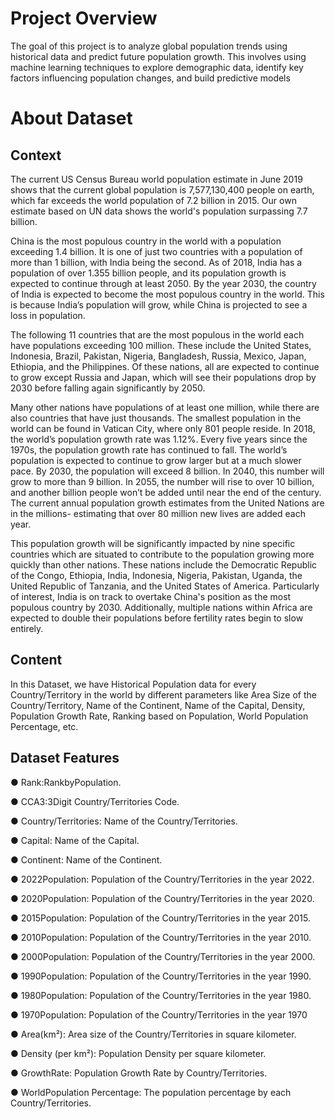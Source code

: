 # Project Overview
 
 The goal of this project is to analyze global population trends using historical data and
 predict future population growth. This involves using machine learning techniques to
explore demographic data, identify key factors influencing population changes, and build
 predictive models

 # About Dataset
 
 ## Context
 
 The current US Census Bureau world population estimate in June 2019 shows that the current global population is
 7,577,130,400 people on earth, which far exceeds the world population of 7.2 billion in 2015. Our own estimate
 based on UN data shows the world's population surpassing 7.7 billion.
 
 China is the most populous country in the world with a population exceeding 1.4 billion. It is one of just two countries
 with a population of more than 1 billion, with India being the second. As of 2018, India has a population of over
 1.355 billion people, and its population growth is expected to continue through at least 2050. By the year 2030, the
country of India is expected to become the most populous country in the world. This is because India’s population
 will grow, while China is projected to see a loss in population.
 
 The following 11 countries that are the most populous in the world each have populations exceeding 100 million.
 These include the United States, Indonesia, Brazil, Pakistan, Nigeria, Bangladesh, Russia, Mexico, Japan, Ethiopia,
 and the Philippines. Of these nations, all are expected to continue to grow except Russia and Japan, which will see
 their populations drop by 2030 before falling again significantly by 2050.
 
 Many other nations have populations of at least one million, while there are also countries that have just thousands.
 The smallest population in the world can be found in Vatican City, where only 801 people reside.
 In 2018, the world’s population growth rate was 1.12%. Every five years since the 1970s, the population growth rate
 has continued to fall. The world’s population is expected to continue to grow larger but at a much slower pace. By
 2030, the population will exceed 8 billion. In 2040, this number will grow to more than 9 billion. In 2055, the number
 will rise to over 10 billion, and another billion people won’t be added until near the end of the century. The current
 annual population growth estimates from the United Nations are in the millions- estimating that over 80 million new
 lives are added each year.
 
 This population growth will be significantly impacted by nine specific countries which are situated to contribute to the
 population growing more quickly than other nations. These nations include the Democratic Republic of the Congo,
 Ethiopia, India, Indonesia, Nigeria, Pakistan, Uganda, the United Republic of Tanzania, and the United States of
 America. Particularly of interest, India is on track to overtake China's position as the most populous country by 2030.
 Additionally, multiple nations within Africa are expected to double their populations before fertility rates begin to slow
 entirely.
 
 ## Content
 
 In this Dataset, we have Historical Population data for every Country/Territory in the world by different parameters
 like Area Size of the Country/Territory, Name of the Continent, Name of the Capital, Density, Population Growth
 Rate, Ranking based on Population, World Population Percentage, etc.
 
 ## Dataset Features
 
 ● Rank:RankbyPopulation.
 
 ● CCA3:3Digit Country/Territories Code.
 
 ● Country/Territories: Name of the Country/Territories.
 
 ● Capital: Name of the Capital.
 
 ● Continent: Name of the Continent.
 
 ● 2022Population: Population of the Country/Territories in the year 2022.
 
 ● 2020Population: Population of the Country/Territories in the year 2020.
 
 ● 2015Population: Population of the Country/Territories in the year 2015.
 
● 2010Population: Population of the Country/Territories in the year 2010.

 ● 2000Population: Population of the Country/Territories in the year 2000.
 
 ● 1990Population: Population of the Country/Territories in the year 1990.
 
 ● 1980Population: Population of the Country/Territories in the year 1980.
 
 ● 1970Population: Population of the Country/Territories in the year 1970
 
 ● Area(km²): Area size of the Country/Territories in square kilometer.
 
 ● Density (per km²): Population Density per square kilometer.
 
 ● GrowthRate: Population Growth Rate by Country/Territories.
 
 ● WorldPopulation Percentage: The population percentage by each Country/Territories.
